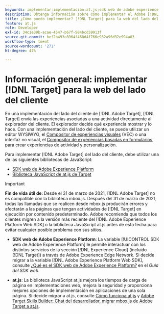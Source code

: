 ```yaml
---
keywords: implementar;implementación;at.js;sdk web de adobe experience platform;sdk web de aep
description: Obtenga información sobre cómo implementar el Adobe [!DNL Target] for client-side web using the Adobe Experience Platform Web SDK  (AEP Web SDK) or the [!DNL Target] Biblioteca JavaScript at.js.
title: ¿Cómo puedo implementar? [!DNL Target] para la web del lado del cliente
feature: at.js
role: Developer
exl-id: 34c1e39b-acae-4547-b67f-584bcd59913f
source-git-commit: bef2b493e8964f468d4f766c932a96d32e994a03
workflow-type: tm+mt
source-wordcount: '271'
ht-degree: 47%

---
```


# Información general: implementar [!DNL Target] para la web del lado del cliente

En una implementación del lado del cliente de [!DNL Adobe Target], [!DNL Target] envía las experiencias asociadas a una actividad directamente al explorador del cliente. El explorador decide qué experiencia mostrar y lo hace. Con una implementación del lado del cliente, se puede utilizar un editor WYSIWYG, el [Compositor de experiencias visuales](/help/c-experiences/c-visual-experience-composer/visual-experience-composer.md) (VEC) o una interfaz no visual, el [Compositor de experiencias basadas en formularios](/help/c-experiences/form-experience-composer.md), para crear experiencias de actividad y personalización.

Para implementar [!DNL Adobe Target] del lado del cliente, debe utilizar una de las siguientes bibliotecas de JavaScript:

* [SDK web de Adobe Experience Platform](/help/c-implementing-target/c-implementing-target-for-client-side-web/aep-web-sdk.md)
* [Biblioteca JavaScript de at.js de Target](/help/c-implementing-target/c-implementing-target-for-client-side-web/c-how-atjs-works/how-atjs-works.md)

>[!IMPORTANT]
>
>**Fin de vida útil de**: Desde el 31 de marzo de 2021, [!DNL Adobe Target] no es compatible con la biblioteca mbox.js. Después del 31 de marzo de 2021, todas las llamadas que se realicen desde mbox.js producirán errores y afectarán a las páginas que tengan actividades de [!DNL Target] en ejecución por contenido predeterminado. Adobe recomienda que todos los clientes migren a la versión más reciente del [!DNL Adobe Experience Platform Web SDK] o la biblioteca JavaScript at.js antes de esta fecha para evitar cualquier posible problema con sus sitios.
>
>* **SDK web de Adobe Experience Platform**: La variable [!UICONTROL SDK web de Adobe Experience Platform] le permite interactuar con los distintos servicios de la sección [!DNL Experience Cloud] (incluido [!DNL Target]) a través de Adobe Experience Edge Network. Si decide migrar a la variable [!DNL Adobe Experience Platform Web SDK], consulte [¿Qué es el SDK web de Adobe Experience Platform?](/help/c-implementing-target/c-implementing-target-for-client-side-web/aep-web-sdk.md) en el *Guía del SDK web*.
>
>* **at.js**: La biblioteca JavaScript at.js mejora los tiempos de carga de página en implementaciones web, mejora la seguridad y proporciona mejores opciones de implementación en aplicaciones de una sola página. Si decide migrar a at.js, consulte [Cómo funciona at.js](/help/c-implementing-target/c-implementing-target-for-client-side-web/c-how-atjs-works/how-atjs-works.md) y [Adobe Target Skills Builder: Chat del desarrollador, migrar mbox.js de Adobe Target a at.js](https://seminars.adobeconnect.com/ptdo6mfo6qn6/?proto=true).


